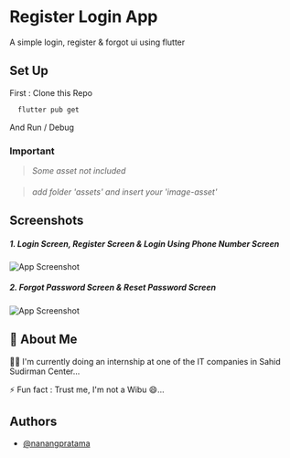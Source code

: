 
# Register Login App

A simple login, register & forgot ui using flutter 


## Set Up

First : Clone this Repo


```bash
  flutter pub get
```

And Run / Debug

### Important
> _Some asset not included_ 
####
> _add folder 'assets' and insert your 'image-asset'_ 
    
## Screenshots
##### 1. Login Screen, Register Screen & Login Using Phone Number Screen
####

![App Screenshot](https://github.com/nanangpratama99/Login-Register-App/assets/111034379/df2fa8ac-8a6e-4fcc-8821-85b30d6a2f90)

##### 2. Forgot Password Screen & Reset Password Screen
####

![App Screenshot](https://github.com/nanangpratama99/Login-Register-App/assets/111034379/9980b1f3-9c18-484c-b0eb-b7b7d7982a3c)


## 🚀 About Me
👩‍💻 I'm currently doing an internship at one of the IT companies in Sahid Sudirman Center...

⚡️ Fun fact : Trust me, I'm not a Wibu 😄...


## Authors

- [@nanangpratama](https://github.com/nanangpratama99)

